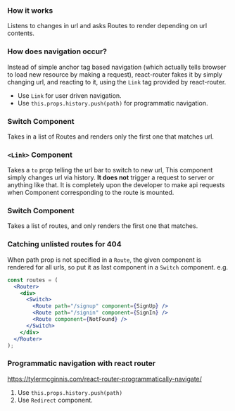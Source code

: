 

### How it works

Listens to changes in url and asks Routes to render depending on url contents.

### How does navigation occur?

Instead of simple anchor tag based navigation (which actually tells browser to load new resource by making a request),
react-router fakes it by simply changing url, and reacting to it, using the `Link` tag provided by react-router.

* Use `Link` for user driven navigation.
* Use `this.props.history.push(path)` for programmatic navigation.

### Switch Component
Takes in a list of Routes and renders only the first one that matches url.

### `<Link>` Component

Takes a `to` prop telling the url bar to switch to new url, This component simply changes url via history. **It does not** trigger a request to server or anything like that. It is completely upon the developer to make api requests when Component corresponding to the route is mounted.

### Switch Component

Takes a list of routes, and only renders the first one that matches.

### Catching unlisted routes for 404

When path prop is not specified in a `Route`, the given component is rendered for all urls, so put it as last component in a `Switch` component.
e.g.
```jsx
const routes = (
  <Router>
    <div>
      <Switch>
        <Route path="/signup" component={SignUp} />
        <Route path="/signin" component={SignIn} />
        <Route component={NotFound} />
      </Switch>
    </div>
  </Router>
);
```

### Programmatic navigation with react router

https://tylermcginnis.com/react-router-programmatically-navigate/

1. Use `this.props.history.push(path)`
2. Use `Redirect` component.

